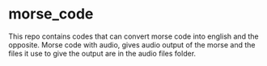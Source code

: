# morse_code
This repo contains codes that can convert morse code into english and the opposite.
Morse code with audio, gives audio output of the morse and the files it use to give the output are in the audio files folder.
